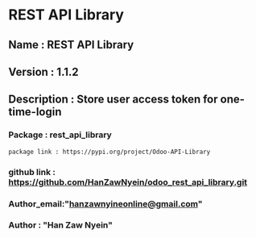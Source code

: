 # REST API Library

## Name : REST API Library
## Version : 1.1.2
## Description : Store user access token for one-time-login
### Package : rest_api_library 
    package link : https://pypi.org/project/Odoo-API-Library
### github link : https://github.com/HanZawNyein/odoo_rest_api_library.git
### Author_email:"hanzawnyineonline@gmail.com"
### Author : "Han Zaw Nyein"